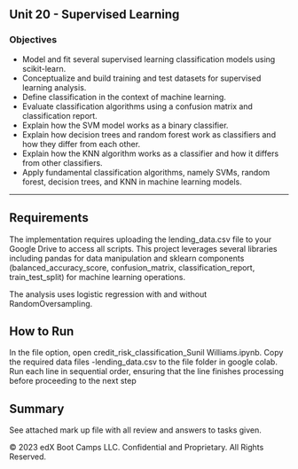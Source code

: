 ## Unit 20 - Supervised Learning

### Objectives

* Model and fit several supervised learning classification models using scikit-learn.
* Conceptualize and build training and test datasets for supervised learning analysis.
* Define classification in the context of machine learning.
* Evaluate classification algorithms using a confusion matrix and classification report.
* Explain how the SVM model works as a binary classifier.
* Explain how decision trees and random forest work as classifiers and how they differ from each other.
* Explain how the KNN algorithm works as a classifier and how it differs from other classifiers.
* Apply fundamental classification algorithms, namely SVMs, random forest, decision trees, and KNN in machine learning models.

- - -
## Requirements
The implementation requires uploading the lending_data.csv file to your Google Drive to access all scripts. This project leverages several libraries including pandas for data manipulation and sklearn components (balanced_accuracy_score, confusion_matrix, classification_report, train_test_split) for machine learning operations.

The analysis uses logistic regression with and without RandomOversampling.
## How to Run
In the file option, open credit_risk_classification_Sunil Williams.ipynb. Copy the required data files -lending_data.csv to the file folder in google colab. Run each line in sequential order, ensuring that the line finishes processing before proceeding to the next step
## Summary
See attached mark up file with all review and answers to tasks given.

© 2023 edX Boot Camps LLC. Confidential and Proprietary. All Rights Reserved.
